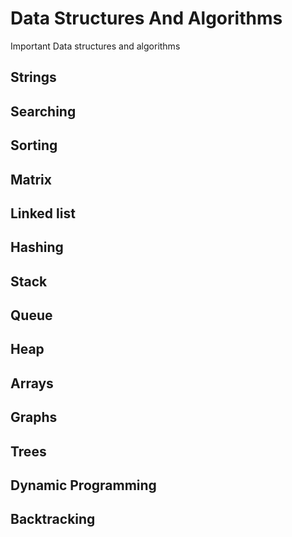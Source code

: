 # Data Structures And Algorithms

Important Data structures and algorithms
## Strings
## Searching
## Sorting
## Matrix
## Linked list
## Hashing
## Stack 
## Queue
## Heap
## Arrays
## Graphs
## Trees
## Dynamic Programming
## Backtracking
